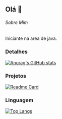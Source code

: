 ## Olá 👋

###### Sobre Mim
Iniciante na area de java.

### Detalhes

[![Anurag's GitHub stats](https://github-readme-stats.vercel.app/api?username=Paulo-Ricardo2607&show_icons=true&theme=dark)](https://github.com/anuraghazra/github-readme-stats)

### Projetos

[![Readme Card](https://github-readme-stats.vercel.app/api/pin/?username=Paulo-Ricardo2607&repo=Variavel&theme=dark)](https://github.com/anuraghazra/github-readme-stats)

### Linguagem

[![Top Langs](https://github-readme-stats.vercel.app/api/top-langs/?username=Paulo-Ricardo2607&layout=compact)](https://github.com/anuraghazra/github-readme-stats)
